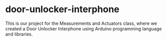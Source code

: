 # door-unlocker-interphone
This is our project for the Measurements and Actuators class, where we created a Door Unlocker Interphone using Arduino programming language and libraries.
